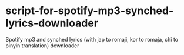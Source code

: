 # script-for-spotify-mp3-synched-lyrics-downloader
Spotify mp3 and synched lyrics (with jap to romaji, kor to romaja, chi to pinyin translation) downloader
